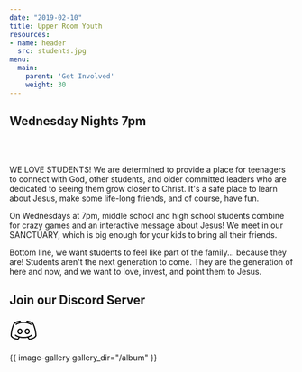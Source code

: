 ```yaml
---
date: "2019-02-10"
title: Upper Room Youth
resources:
- name: header
  src: students.jpg
menu:
  main:
    parent: 'Get Involved'
    weight: 30
---
```


<h2 class="tight-header">Wednesday Nights 7pm</h2>

<br>
<br>

WE LOVE STUDENTS! We are determined to provide a place for teenagers to connect with God, other students, and older committed leaders who are dedicated to seeing them grow closer to Christ. It's a safe place to learn about Jesus, make some life-long friends, and of course, have fun.

On Wednesdays at 7pm, middle school and high school students combine for crazy games and an interactive message about Jesus! We meet in our SANCTUARY, which is big enough for your kids to bring all their friends.  

Bottom line, we want students to feel like part of the family... because they are! Students aren't the next generation to come. They are the generation of here and now, and we want to love, invest, and point them to Jesus.
<br>

## Join our Discord Server <br>
<a href="https://discord.gg/XXXXXXXXX"><svg xmlns="http://www.w3.org/2000/svg" x="0px" y="0px" width="50" height="50" viewBox="0 0 50 50">
<path d="M 18.90625 7 C 18.90625 7 12.539063 7.4375 8.375 10.78125 C 8.355469 10.789063 8.332031 10.800781 8.3125 10.8125 C 7.589844 11.480469 7.046875 12.515625 6.375 14 C 5.703125 15.484375 4.992188 17.394531 4.34375 19.53125 C 3.050781 23.808594 2 29.058594 2 34 C 1.996094 34.175781 2.039063 34.347656 2.125 34.5 C 3.585938 37.066406 6.273438 38.617188 8.78125 39.59375 C 11.289063 40.570313 13.605469 40.960938 14.78125 41 C 15.113281 41.011719 15.429688 40.859375 15.625 40.59375 L 18.0625 37.21875 C 20.027344 37.683594 22.332031 38 25 38 C 27.667969 38 29.972656 37.683594 31.9375 37.21875 L 34.375 40.59375 C 34.570313 40.859375 34.886719 41.011719 35.21875 41 C 36.394531 40.960938 38.710938 40.570313 41.21875 39.59375 C 43.726563 38.617188 46.414063 37.066406 47.875 34.5 C 47.960938 34.347656 48.003906 34.175781 48 34 C 48 29.058594 46.949219 23.808594 45.65625 19.53125 C 45.007813 17.394531 44.296875 15.484375 43.625 14 C 42.953125 12.515625 42.410156 11.480469 41.6875 10.8125 C 41.667969 10.800781 41.644531 10.789063 41.625 10.78125 C 37.460938 7.4375 31.09375 7 31.09375 7 C 31.019531 6.992188 30.949219 6.992188 30.875 7 C 30.527344 7.046875 30.234375 7.273438 30.09375 7.59375 C 30.09375 7.59375 29.753906 8.339844 29.53125 9.40625 C 27.582031 9.09375 25.941406 9 25 9 C 24.058594 9 22.417969 9.09375 20.46875 9.40625 C 20.246094 8.339844 19.90625 7.59375 19.90625 7.59375 C 19.734375 7.203125 19.332031 6.964844 18.90625 7 Z M 18.28125 9.15625 C 18.355469 9.359375 18.40625 9.550781 18.46875 9.78125 C 16.214844 10.304688 13.746094 11.160156 11.4375 12.59375 C 11.074219 12.746094 10.835938 13.097656 10.824219 13.492188 C 10.816406 13.882813 11.039063 14.246094 11.390625 14.417969 C 11.746094 14.585938 12.167969 14.535156 12.46875 14.28125 C 17.101563 11.410156 22.996094 11 25 11 C 27.003906 11 32.898438 11.410156 37.53125 14.28125 C 37.832031 14.535156 38.253906 14.585938 38.609375 14.417969 C 38.960938 14.246094 39.183594 13.882813 39.175781 13.492188 C 39.164063 13.097656 38.925781 12.746094 38.5625 12.59375 C 36.253906 11.160156 33.785156 10.304688 31.53125 9.78125 C 31.59375 9.550781 31.644531 9.359375 31.71875 9.15625 C 32.859375 9.296875 37.292969 9.894531 40.3125 12.28125 C 40.507813 12.460938 41.1875 13.460938 41.8125 14.84375 C 42.4375 16.226563 43.09375 18.027344 43.71875 20.09375 C 44.9375 24.125 45.921875 29.097656 45.96875 33.65625 C 44.832031 35.496094 42.699219 36.863281 40.5 37.71875 C 38.5 38.496094 36.632813 38.84375 35.65625 38.9375 L 33.96875 36.65625 C 34.828125 36.378906 35.601563 36.078125 36.28125 35.78125 C 38.804688 34.671875 40.15625 33.5 40.15625 33.5 C 40.570313 33.128906 40.605469 32.492188 40.234375 32.078125 C 39.863281 31.664063 39.226563 31.628906 38.8125 32 C 38.8125 32 37.765625 32.957031 35.46875 33.96875 C 34.625 34.339844 33.601563 34.707031 32.4375 35.03125 C 32.167969 35 31.898438 35.078125 31.6875 35.25 C 29.824219 35.703125 27.609375 36 25 36 C 22.371094 36 20.152344 35.675781 18.28125 35.21875 C 18.070313 35.078125 17.8125 35.019531 17.5625 35.0625 C 16.394531 34.738281 15.378906 34.339844 14.53125 33.96875 C 12.234375 32.957031 11.1875 32 11.1875 32 C 10.960938 31.789063 10.648438 31.699219 10.34375 31.75 C 9.957031 31.808594 9.636719 32.085938 9.53125 32.464844 C 9.421875 32.839844 9.546875 33.246094 9.84375 33.5 C 9.84375 33.5 11.195313 34.671875 13.71875 35.78125 C 14.398438 36.078125 15.171875 36.378906 16.03125 36.65625 L 14.34375 38.9375 C 13.367188 38.84375 11.5 38.496094 9.5 37.71875 C 7.300781 36.863281 5.167969 35.496094 4.03125 33.65625 C 4.078125 29.097656 5.0625 24.125 6.28125 20.09375 C 6.90625 18.027344 7.5625 16.226563 8.1875 14.84375 C 8.8125 13.460938 9.492188 12.460938 9.6875 12.28125 C 12.707031 9.894531 17.140625 9.296875 18.28125 9.15625 Z M 18.5 21 C 15.949219 21 14 23.316406 14 26 C 14 28.683594 15.949219 31 18.5 31 C 21.050781 31 23 28.683594 23 26 C 23 23.316406 21.050781 21 18.5 21 Z M 31.5 21 C 28.949219 21 27 23.316406 27 26 C 27 28.683594 28.949219 31 31.5 31 C 34.050781 31 36 28.683594 36 26 C 36 23.316406 34.050781 21 31.5 21 Z M 18.5 23 C 19.816406 23 21 24.265625 21 26 C 21 27.734375 19.816406 29 18.5 29 C 17.183594 29 16 27.734375 16 26 C 16 24.265625 17.183594 23 18.5 23 Z M 31.5 23 C 32.816406 23 34 24.265625 34 26 C 34 27.734375 32.816406 29 31.5 29 C 30.183594 29 29 27.734375 29 26 C 29 24.265625 30.183594 23 31.5 23 Z"></path>
</svg></a>

{{ image-gallery gallery_dir="/album" }}